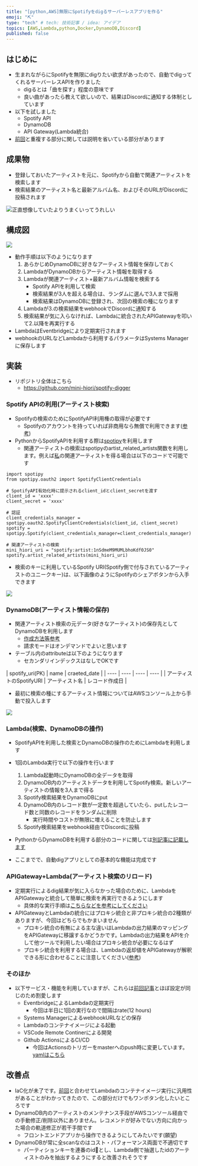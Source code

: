 ```yaml
---
title: "[python,AWS]無限にSpotifyをdigるサーバーレスアプリを作る"
emoji: "⛏️"
type: "tech" # tech: 技術記事 / idea: アイデア
topics: [AWS,Lambda,python,Docker,DynamoDB,Discord]
published: false
---
```


## はじめに
- 生まれながらにSpotifyを無限にdigりたい欲求があったので、自動でdigってくれるサーバーレスAPIを作りました
    - digるとは「曲を探す」程度の意味です
    - 良い曲があったら教えて欲しいので、結果はDiscordに通知する体制としています
- 以下を試しました
    - Spotify API
    - DynamoDB
    - API Gateway(Lambda統合)
- [前回](https://zenn.dev/mini_hiori/articles/lambda-rss-reader-bot)と重複する部分に関しては説明を省いている部分があります

## 成果物
- 登録しておいたアーティストを元に、Spotifyから自動で関連アーティストを検索します
- 検索結果のアーティスト名と最新アルバム名、およびそのURLがDiscordに投稿されます

![正直想像していたよりうまくいってうれしい](https://raw.githubusercontent.com/mini-hiori/zenn-content/main/images/spotify-digger/dig_result.png)

## 構成図

![](https://raw.githubusercontent.com/mini-hiori/spotify-digger/master/docs/architecture.png)

- 動作手順は以下のようになります
    1. あらかじめDynamoDBに好きなアーティスト情報を保存しておく
    2. LambdaがDynamoDBからアーティスト情報を取得する
    3. Lambdaが関連アーティスト+最新アルバム情報を検索する
        - Spotify APIを利用して検索
        - 検索結果が3人を超える場合は、ランダムに選んで3人まで採用
        - 検索結果はDynamoDBに登録され、次回の検索の種になります
    4. Lambdaが3.の検索結果をwebhookでDiscordに通知する
    5. 検索結果が気に入らなければ、Lambdaに統合されたAPIGatewayを叩いて2.以降を再実行する
- LambdaはEventbridgeにより定期実行されます
- webhookのURLなどLambdaから利用するパラメータはSystems Managerに保存します

## 実装
- リポジトリ全体はこちら
    - https://github.com/mini-hiori/spotify-digger

### Spotify APIの利用(アーティスト検索)
- Spotifyの検索のためにSpotifyAPI利用権の取得が必要です
    - Spotifyのアカウントを持っていれば非商用なら無償で利用できます([参考](https://qiita.com/shirok/items/ba5c45511498b75aac27))
- PythonからSpotifyAPIを利用する際は[spotipy](https://spotipy.readthedocs.io/en/2.17.1/)を利用します
    - 関連アーティストの検索はspotipyのartist_related_artists関数を利用します。例えば[私](https://open.spotify.com/artist/1nSdmeM9MUMLbhoKdf0JS0?si=s_cG-uWYQ-uQj-jm7lvfOw)の関連アーティストを得る場合は以下のコードで可能です

```
import spotipy
from spotipy.oauth2 import SpotifyClientCredentials

# SpotifyAPI有効化時に提示されるclient_idとclient_secretを渡す
client_id = 'xxxx'
client_secret = 'xxxx'

# 認証
client_credentials_manager = spotipy.oauth2.SpotifyClientCredentials(client_id, client_secret)
spotify = spotipy.Spotify(client_credentials_manager=client_credentials_manager)

# 関連アーティストの検索
mini_hiori_uri = "spotify:artist:1nSdmeM9MUMLbhoKdf0JS0"
spotify.artist_related_artists(mini_hiori_uri)
```
- 検索のキーに利用しているSpotify URI(Spotify側で付与されているアーティストのユニークキー)は、以下画像のようにSpotifyのシェアボタンから入手できます

![](https://raw.githubusercontent.com/mini-hiori/zenn-content/main/images/spotify-digger/get_spotify_uri.png)

### DynamoDB(アーティスト情報の保存)
- 関連アーティスト検索の元データ(好きなアーティスト)の保存先としてDynamoDBを利用します
    - [作成方法等参考](https://qiita.com/blackcat5016/items/e41f7fb8b6b7a0c9b90b)
    - 請求モードはオンデマンドでよいと思います
- テーブル内のattributeは以下のようになります
    - セカンダリインデックスはなしでOKです

|  spotify_uri(PK)  |  name  |  craeted_date  |
| ---- | ---- | ---- | ---- |
|  アーティストのSpotifyURI |  アーティスト名  |  レコード作成日  |

- 最初に検索の種にするアーティスト情報についてはAWSコンソール上から手動で投入します

![](https://raw.githubusercontent.com/mini-hiori/zenn-content/main/images/spotify-digger/dynamodb_create.png)

### Lambda(検索、DynamoDBの操作)
- SpotifyAPIを利用した検索とDynamoDBの操作のためにLambdaを利用します
- 1回のLambda実行で以下の操作を行います
    1. Lambda起動時にDynamoDBの全データを取得
    2. DynamoDB内のアーティストデータを利用してSpotify検索。新しいアーティストの情報を3人まで得る
    3. Spotify検索結果をDynamoDBにput
    4. DynamoDB内のレコード数が一定数を超過していたら、putしたレコード数と同数のレコードをランダムに削除
        - 実行時間やコストが無限に増えることを防止します
    5. Spotify検索結果をwebhook経由でDiscordに投稿
- PythonからDynamoDBを利用する部分のコードに関しては[別記事に記載します](https://zenn.dev/mini_hiori/articles/python-code-for-dynamodb)

- ここまでで、自動digアプリとしての基本的な機能は完成です

### APIGateway+Lambda(アーティスト検索のリロード)
- 定期実行によるdig結果が気に入らなかった場合のために、LambdaをAPIGatewayと統合して簡単に検索を再実行できるようにします
    - 具体的な実行手順は[こちらなどを参考にしてください](https://dev.classmethod.jp/articles/api-gateway-lambda-integration-fabu/)
- APIGatewayとLambdaの統合にはプロキシ統合と非プロキシ統合の2種類がありますが、今回はどちらでもかまいません
    - プロキシ統合の有無による主な違いはLambdaの出力結果のマッピングをAPIGatewayに移譲するかどうかです。Lambdaの出力結果をAPIを介して他ツールで利用したい場合はプロキシ統合が必要になるはず
    - プロキシ統合を利用する場合は、Lambdaの返却値をAPIGatewayが解釈できる形に合わせることに注意してください([参考](https://qiita.com/polarbear08/items/3f5b8584154931f99f43))

### そのほか
- 以下サービス・機能を利用していますが、これらは[前回記事](https://zenn.dev/mini_hiori/articles/lambda-rss-reader-bot#%E5%AE%9F%E8%A3%85)とほぼ設定が同じのため割愛します
    - EventbridgeによるLambdaの定期実行
        - 今回は半日に1回の実行なので間隔はrate(12 hours)
    - Systems ManagerによるwebhookURLなどの保存
    - Lambdaのコンテナイメージによる起動
    - VSCode Remote Continerによる開発
    - Github ActionsによるCI/CD
        - 今回はActionsのトリガーをmasterへのpush時に変更しています。[yamlはこちら](https://github.com/mini-hiori/spotify-digger/blob/master/.github/workflows/main.yml)

## 改善点
- IaC化が未了です。[前回](https://zenn.dev/mini_hiori/articles/lambda-rss-reader-bot)と合わせてLambdaのコンテナイメージ実行に汎用性があることがわかってきたので、この部分だけでもワンボタン化したいところです
- DynamoDB内のアーティストのメンテナンス手段がAWSコンソール経由での手動修正/削除以外にありません。レコメンドが好みでない方向に向かった場合の軌道修正が若干手間です
    - フロントエンドアプリから操作できるようにしてみたいです(願望)
- DynamoDBが常に全scanなのはコスト・パフォーマンス両面で不適切です
    - パーティションキーを連番のidとし、Lambda側で抽選したidのアーティストのみを抽出するようにすると改善されそうです